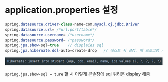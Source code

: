 # application.properties 설정

```java
spring.datasource.driver-class-name=com.mysql.cj.jdbc.Driver
spring.datasource.url= /*url:port/table*/
spring.datasource.username= /*username*/
spring.datasource.password= /*password*/
spring.jpa.show-sql=true    // displaies sql
spring.jpa.hibernate.ddl-auto=create-drop   // 테스트 시 설정. 매 프로그램 시작마다 테이블 초기화됨
```

![./sqlShow.PNG](./sqlShow.PNG)

`spring.jpa.show-sql = ture` 할 시 이렇게 콘솔창에 sql 쿼리문 display 해줌
